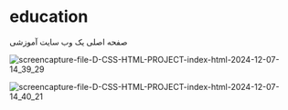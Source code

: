 # education
صفحه اصلی یک وب سایت آموزشی


![screencapture-file-D-CSS-HTML-PROJECT-index-html-2024-12-07-14_39_29](https://github.com/user-attachments/assets/fa280150-9ec3-47ca-b5b5-991040e74afa)

![screencapture-file-D-CSS-HTML-PROJECT-index-html-2024-12-07-14_40_21](https://github.com/user-attachments/assets/e9fe9937-ad27-4167-95f1-b19454970774)
